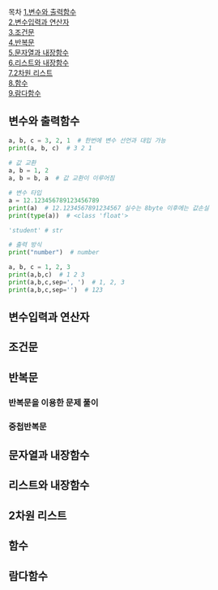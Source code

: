 목차
[1.변수와 출력함수](#변수와-출력함수)   
[2.변수입력과 연산자](#변수입력과-연산자)   
[3.조건문](#조건문)   
[4.반복문](#반복문)   
[5.문자열과 내장함수](#문자열과-내장함수)   
[6.리스트와 내장함수](#리스트와-내장함수)   
[7.2차원 리스트](#2차원-리스트)   
[8.함수](#함수)   
[9.람다함수](#람다함수)   

## 변수와 출력함수   
```python
a, b, c = 3, 2, 1  # 한번에 변수 선언과 대입 가능
print(a, b, c)  # 3 2 1   
   
# 값 교환
a, b = 1, 2
a, b = b, a  # 값 교환이 이루어짐   

# 변수 타입
a = 12.123456789123456789
print(a)  # 12.1234567891234567 실수는 8byte 이후에는 값손실
print(type(a))  # <class 'float'>

'student' # str

# 출력 방식   
print("number")  # number

a, b, c = 1, 2, 3
print(a,b,c)  # 1 2 3
print(a,b,c,sep=', ')  # 1, 2, 3
print(a,b,c,sep='')  # 123
```
## 변수입력과 연산자    
## 조건문   
## 반복문   
### 반복문을 이용한 문제 풀이   
### 중첩반복문   
## 문자열과 내장함수   
## 리스트와 내장함수   
## 2차원 리스트   
## 함수
## 람다함수   
